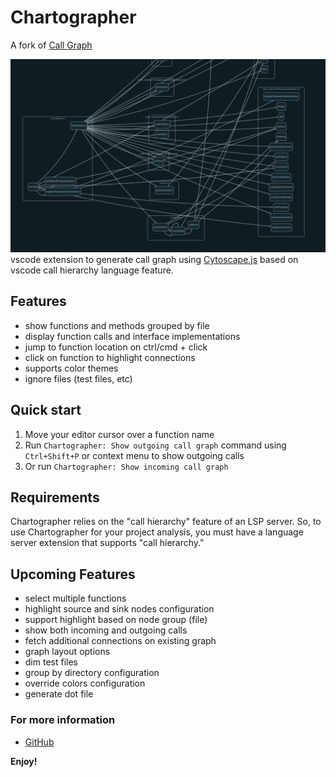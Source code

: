 # Chartographer

A fork of [Call Graph](https://github.com/beicause/call-graph)

![chartographer](https://raw.githubusercontent.com/arpinfidel/vscode-chartographer/master/assets/call-graph.png)
vscode extension to generate call graph using [Cytoscape.js](https://js.cytoscape.org/) based on vscode call hierarchy language feature.

## Features

* show functions and methods grouped by file
* display function calls and interface implementations
* jump to function location on ctrl/cmd + click
* click on function to highlight connections
* supports color themes
* ignore files (test files, etc)

## Quick start

1. Move your editor cursor over a function name
2. Run `Chartographer: Show outgoing call graph` command using `Ctrl+Shift+P` or context menu to show outgoing calls
3. Or run `Chartographer: Show incoming call graph`

## Requirements

Chartographer relies on the "call hierarchy" feature of an LSP server. So, to use Chartographer for your project analysis, you must have a language server extension that supports "call hierarchy."

## Upcoming Features

* select multiple functions
* highlight source and sink nodes configuration
* support highlight based on node group (file)
* show both incoming and outgoing calls
* fetch additional connections on existing graph
* graph layout options
* dim test files
* group by directory configuration
* override colors configuration
* generate dot file

### For more information

* [GitHub](https://github.com/arpinfidel/vscode-chartographer)

**Enjoy!**
